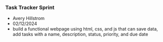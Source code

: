 ### Task Tracker Sprint

+ Avery Hillstrom
+ 02/12/2024
+ build a functional webpage using html, css, and js that can save data, add tasks with a name, description, status, priority, and due date